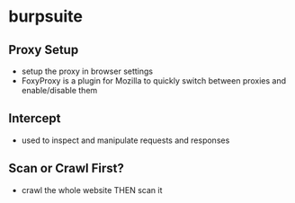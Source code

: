 # burpsuite

## Proxy Setup

* setup the proxy in browser settings
* FoxyProxy is a plugin for Mozilla to quickly switch between proxies and enable/disable them

## Intercept

* used to inspect and manipulate requests and responses

## Scan or Crawl First?

* crawl the whole website THEN scan it

